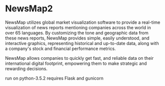 # NewsMap2

NewsMap utilizes global market visualization software to provide a real-time visualization of news reports mentioning companies across the world in over 65 languages. By customizing the tone and geographic data from these news reports, NewsMap provides simple, easily understood, and interactive graphics, representing historical and up-to-date data, along with a company's stock and financial performance metrics.

NewsMap allows companies to quickly get fast, and reliable data on their international digital footprint, empowering them to make strategic and rewarding decisions.

run on python-3.5.2
requires Flask and gunicorn
